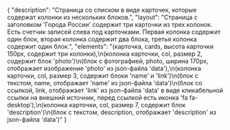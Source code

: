 {
"description": "Страница со списком в виде карточек, которые содержат колонки из нескольких блоков.",
"layout": "Страница с заголовком 'Города России' содержит три карточки из трех колонок. Есть счетчик записей слева под карточками. Первая колонка содержит один блок, вторая колонка содержит два блока, третья колонка содержит один блок.",
"elements": "(карточка, cards, высота карточки 150px, содержит три колонки),\n(колонка карточки, col, размер 2, содержит блок 'photo')\n(блок с фотографией, photo, ширина 170px, отображает изображение 'photo' из json-файла 'data'),\n(колонка карточки, col, размер 3, содержит блоки 'name' и 'link')\n(блок с текстом, name, отображает 'name' из json-файла 'data')\n(блок со ссылкой, link, отображает 'link' из json-файла 'data' в виде кликабельной ссылки на внешний источник, перед ссылкой есть иконка 'fa fa-desktop'),\n(колонка карточки, col, размер 7, содержит блок 'description')\n(блок с текстом, description, отображает 'description' из json-файла 'data')"
}